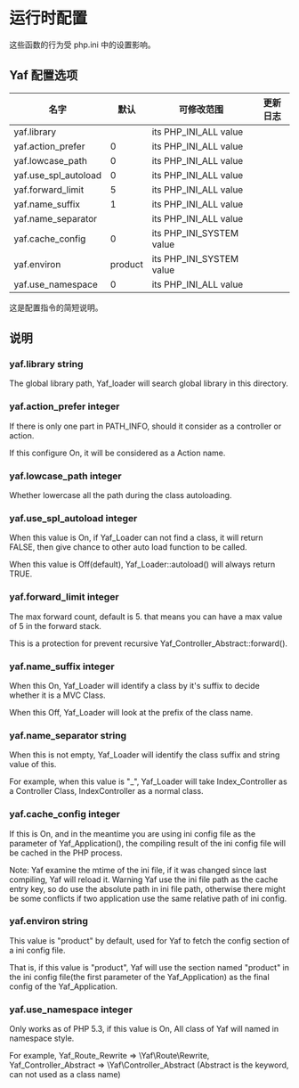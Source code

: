 # 运行时配置 

这些函数的行为受 php.ini 中的设置影响。

## Yaf 配置选项
名字 |	默认 |	可修改范围 |	更新日志
--  | -- |  -- | --
yaf.library	 | | 	its PHP_INI_ALL  value	| 
yaf.action_prefer	| 0|	its PHP_INI_ALL value	|
yaf.lowcase_path	| 0 |	its PHP_INI_ALL value	|
yaf.use_spl_autoload |	0 |	its PHP_INI_ALL value	 |
yaf.forward_limit|	5 |	its PHP_INI_ALL value	|
yaf.name_suffix	 | 1|	its PHP_INI_ALL value	 |
yaf.name_separator | |	 	its PHP_INI_ALL value	|
yaf.cache_config	| 0	| its PHP_INI_SYSTEM value	|
yaf.environ	 | product |	its PHP_INI_SYSTEM value	|
yaf.use_namespace|	0|	its PHP_INI_ALL value	|
这是配置指令的简短说明。

## 说明

### yaf.library string

The global library path, Yaf_loader will search global library in this directory.

### yaf.action_prefer integer

If there is only one part in PATH_INFO, should it consider as a controller or action.

If this configure On, it will be considered as a Action name.

### yaf.lowcase_path integer

Whether lowercase all the path during the class autoloading.

### yaf.use_spl_autoload integer

When this value is On, if Yaf_Loader can not find a class, it will return FALSE, then give chance to other auto load function to be called.

When this value is Off(default), Yaf_Loader::autoload() will always return TRUE.

### yaf.forward_limit integer

The max forward count, default is 5. that means you can have a max value of 5 in the forward stack.

This is a protection for prevent recursive Yaf_Controller_Abstract::forward().

### yaf.name_suffix integer

When this On, Yaf_Loader will identify a class by it's suffix to decide whether it is a MVC Class.

When this Off, Yaf_Loader will look at the prefix of the class name.

### yaf.name_separator string

When this is not empty, Yaf_Loader will identify the class suffix and string value of this.

For example, when this value is "_", Yaf_Loader will take Index_Controller as a Controller Class, IndexController as a normal class.

### yaf.cache_config integer

If this is On, and in the meantime you are using ini config file as the parameter of Yaf_Application(), the compiling result of the ini config file will be cached in the PHP process.

Note:
Yaf examine the mtime of the ini file, if it was changed since last compiling, Yaf will reload it.
Warning
Yaf use the ini file path as the cache entry key, so do use the absolute path in ini file path, otherwise there might be some conflicts if two application use the same relative path of ini config.
### yaf.environ string

This value is "product" by default, used for Yaf to fetch the config section of a ini config file.

That is, if this value is "product", Yaf will use the section named "product" in the ini config file(the first parameter of the Yaf_Application) as the final config of the Yaf_Application.

### yaf.use_namespace integer

Only works as of PHP 5.3, if this value is On, All class of Yaf will named in namespace style.

For example, Yaf_Route_Rewrite => \Yaf\Route\Rewrite, Yaf_Controller_Abstract => \Yaf\Controller_Abstract (Abstract is the keyword, can not used as a class name)
